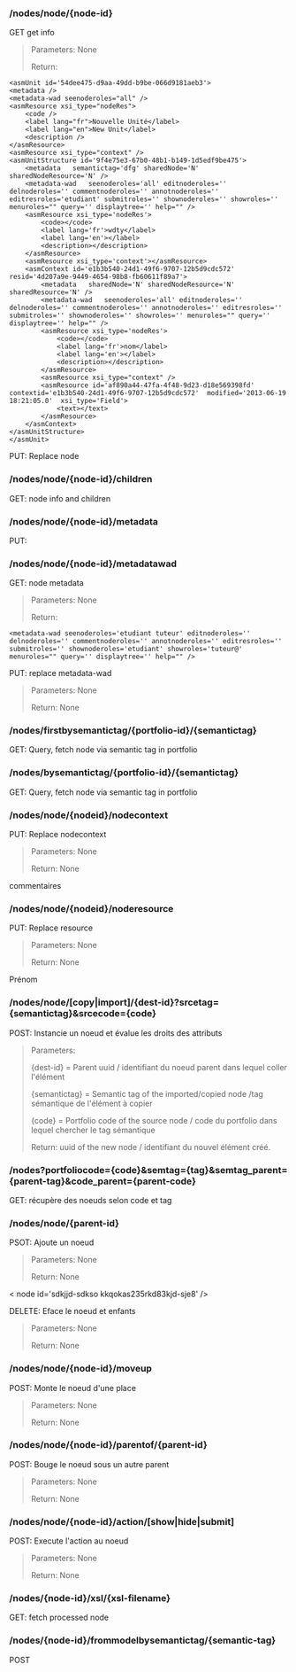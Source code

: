 ### /nodes/node/{node-id}
GET get info
> Parameters:
> None
>
> Return:
>
	<asmUnit id='54dee475-d9aa-49dd-b9be-066d9181aeb3'>
	<metadata />
	<metadata-wad seenoderoles="all" />
	<asmResource xsi_type="nodeRes">
		<code />
		<label lang="fr">Nouvelle Unité</label>
		<label lang="en">New Unit</label>
		<description />
	</asmResource>
	<asmResource xsi_type="context" />
	<asmUnitStructure id='9f4e75e3-67b0-48b1-b149-1d5edf9be475'>
		<metadata   semantictag='dfg' sharedNode='N' sharedNodeResource='N' />
		<metadata-wad   seenoderoles='all' editnoderoles='' delnoderoles='' commentnoderoles='' annotnoderoles='' editresroles='etudiant' submitroles='' shownoderoles='' showroles='' menuroles="" query='' displaytree='' help="" />
		<asmResource xsi_type='nodeRes'>
			<code></code>
			<label lang='fr'>wdty</label>
			<label lang='en'></label>
			<description></description>
		</asmResource>
		<asmResource xsi_type='context'></asmResource>
		<asmContext id='e1b3b540-24d1-49f6-9707-12b5d9cdc572' resid='4d207a9e-9449-4654-98b8-fb60611f89a7'>
			<metadata   sharedNode='N' sharedNodeResource='N' sharedResource='N' />
			<metadata-wad   seenoderoles='all' editnoderoles='' delnoderoles='' commentnoderoles='' annotnoderoles='' editresroles='' submitroles='' shownoderoles='' showroles='' menuroles="" query='' displaytree='' help="" />
			<asmResource xsi_type='nodeRes'>
				<code></code>
				<label lang='fr'>nom</label>
				<label lang='en'></label>
				<description></description>
			</asmResource>
			<asmResource xsi_type="context" />
			<asmResource id='af890a44-47fa-4f48-9d23-d18e569398fd' contextid='e1b3b540-24d1-49f6-9707-12b5d9cdc572'  modified='2013-06-19 18:21:05.0'  xsi_type='Field'>
				<text></text>
			</asmResource>
		</asmContext>
	</asmUnitStructure>
	</asmUnit>

PUT: Replace node

### /nodes/node/{node-id}/children
GET: node info and children

### /nodes/node/{node-id}/metadata
PUT: <metadata  sharedNode='N' sharedNodeResource='N' /> 

### /nodes/node/{node-id}/metadatawad
GET: node metadata
> Parameters:
> None
>
> Return:
>
	<metadata-wad seenoderoles='etudiant tuteur' editnoderoles='' delnoderoles='' commentnoderoles='' annotnoderoles='' editresroles='' submitroles='' shownoderoles='etudiant' showroles='tuteur@' menuroles="" query='' displaytree='' help="" />

PUT: replace metadata-wad
> Parameters:
> None
>
> Return:
> None
<metadata-wad  seenoderoles='all' editnoderoles='' delnoderoles='' commentnoderoles='etudiant' annotnoderoles='' editresroles='' submitroles='' shownoderoles='' showroles='' menuroles="" query='' displaytree='' help="" /> 


### /nodes/firstbysemantictag/{portfolio-id}/{semantictag}
GET: Query, fetch node via semantic tag in portfolio

### /nodes/bysemantictag/{portfolio-id}/{semantictag}
GET: Query, fetch node via semantic tag in portfolio

### /nodes/node/{nodeid}/nodecontext
PUT: Replace nodecontext
> Parameters:
> None
>
> Return:
> None
<asmResource xsi_type='context'>
    <comment>commentaires</comment>
</asmResource> 

### /nodes/node/{nodeid}/noderesource
PUT: Replace resource
> Parameters:
> None
>
> Return:
> None
<asmResource xsi_type='nodeRes'>
    <code></code>
    <label lang='fr'>Prénom</label>
    <label lang='en'></label>
    <description></description>
</asmResource> 

### /nodes/node/[copy|import]/{dest-id}?srcetag={semantictag}&srcecode={code}
POST: Instancie un noeud et évalue les droits des attributs
> Parameters:
>
>{dest-id} = Parent uuid / identifiant du noeud parent dans lequel coller l'élément
>
>{semantictag} = Semantic tag of the imported/copied node /tag sémantique de l'élément à copier
>
>{code} = Portfolio code of the source node / code du portfolio dans lequel chercher le tag sémantique
>
> Return:
> uuid of the new node / identifiant du nouvel élément créé.

### /nodes?portfoliocode={code}&semtag={tag}&semtag_parent={parent-tag}&code_parent={parent-code}
GET: récupère des noeuds selon code et tag

### /nodes/node/{parent-id}
PSOT: Ajoute un noeud
> Parameters:
> None
>
> Return:
> None
<asmContext id='' resid='' ctxid=''>
    <metadata />
    <metadata-wad seenoderoles='all'/>
    <asmResource xsi_type='nodeRes'>
        <code></code>
        <label lang='fr'></label>
        <label lang='en'></label>
        <description></description>
    </asmResource>
    <asmResource xsi_type='context'></asmResource>
    <asmResource xsi_type='Calendar'><text></text>
    </asmResource>
</asmContext> 

< node id='sdkjjd-sdkso kkqokas235rkd83kjd-sje8' />

DELETE: Eface le noeud et enfants
> Parameters:
> None
>
> Return:
> None

### /nodes/node/{node-id}/moveup
POST: Monte le noeud d'une place
> Parameters:
> None
>
> Return:
> None

### /nodes/node/{node-id}/parentof/{parent-id}
POST: Bouge le noeud sous un autre parent
> Parameters:
> None
>
> Return:
> None


### /nodes/node/{node-id}/action/[show|hide|submit]
POST: Execute l'action au noeud
> Parameters:
> None
>
> Return:
> None

### /nodes/{node-id}/xsl/{xsl-filename}
GET: fetch processed node

### /nodes/{node-id}/frommodelbysemantictag/{semantic-tag}
POST

